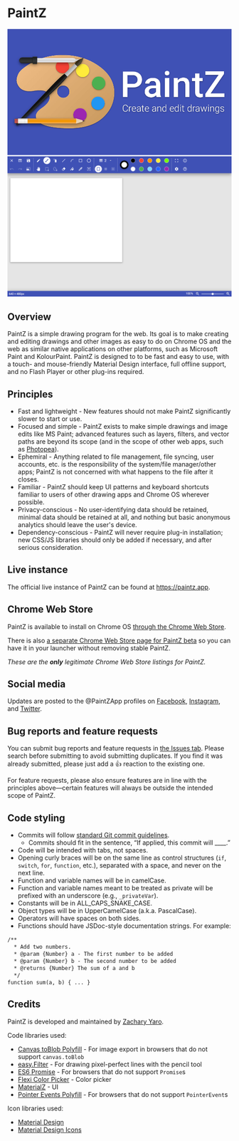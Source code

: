 # PaintZ
<img src="https://raw.githubusercontent.com/ZMYaro/paintz/master/app/images/og_image.png" width="640" alt="PaintZ logo." />
<img src="https://raw.githubusercontent.com/ZMYaro/paintz/master/app/images/full_scrnsht.png" width="640" alt="Screenshot of PaintZ." />


## Overview

PaintZ is a simple drawing program for the web.  Its goal is to make creating and editing drawings and other images as easy to do on Chrome OS and the web as similar native applications on other platforms, such as Microsoft Paint and KolourPaint.  PaintZ is designed to to be fast and easy to use, with a touch- and mouse-friendly Material Design interface, full offline support, and no Flash Player or other plug-ins required.


## Principles

* Fast and lightweight - New features should not make PaintZ significantly slower to start or use.
* Focused and simple - PaintZ exists to make simple drawings and image edits like MS Paint; advanced features such as layers, filters, and vector paths are beyond its scope (and in the scope of other web apps, such as [Photopea](https://photopea.com)).
* Ephemiral - Anything related to file management, file syncing, user accounts, etc. is the responsibility of the system/file manager/other apps; PaintZ is not concerned with what happens to the file after it closes.
* Familiar - PaintZ should keep UI patterns and keyboard shortcuts familiar to users of other drawing apps and Chrome OS wherever possible.
* Privacy-conscious - No user-identifying data should be retained, minimal data should be retained at all, and nothing but basic anonymous analytics should leave the user's device.
* Dependency-conscious - PaintZ will never require plug-in installation; new CSS/JS libraries should only be added if necessary, and after serious consideration.


## Live instance

The official live instance of PaintZ can be found at https://paintz.app.


## Chrome Web Store

PaintZ is available to install on Chrome OS [through the Chrome Web Store](https://chrome.google.com/webstore/detail/gdjcnhanmagpjdpilaehedkchegnkdoj).

There is also [a separate Chrome Web Store page for PaintZ beta](https://chrome.google.com/webstore/detail/nnjcoegaaijffkibjhbgcbejklgcmlmh) so you can have it in your launcher without removing stable PaintZ.

_These are the **only** legitimate Chrome Web Store listings for PaintZ._


## Social media

Updates are posted to the @PaintZApp profiles on [Facebook](https://www.facebook.com/PaintZApp), [Instagram](https://www.instagram.com/PaintZApp), and [Twitter](https://twitter.com/PaintZApp).


## Bug reports and feature requests

You can submit bug reports and feature requests in [the Issues tab](https://github.com/ZMYaro/paintz/issues).  Please search before submitting to avoid submitting duplicates.  If you find it was already submitted, please just add a 👍 reaction to the existing one.

For feature requests, please also ensure features are in line with the principles above—certain features will always be outside the intended scope of PaintZ.


## Code styling

* Commits will follow [standard Git commit guidelines](http://git-scm.com/book/ch5-2.html#Commit-Guidelines).
  - Commits should fit in the sentence, “If applied, this commit will \_\_\_\_.”
* Code will be intended with tabs, not spaces.
* Opening curly braces will be on the same line as control structures (`if`, `switch`, `for`, `function`, etc.), separated with a space, and never on the next line.
* Function and variable names will be in camelCase.
* Function and variable names meant to be treated as private will be prefixed with an underscore (e.g., `_privateVar`).
* Constants will be in ALL\_CAPS\_SNAKE\_CASE.
* Object types will be in UpperCamelCase (a.k.a. PascalCase).
* Operators will have spaces on both sides.
* Functions should have JSDoc-style documentation strings.  For example:

```
/**
  * Add two numbers.
  * @param {Number} a - The first number to be added
  * @param {Number} b - The second number to be added
  * @returns {Number} The sum of a and b
  */
function sum(a, b) { ... }
```


## Credits

PaintZ is developed and maintained by [Zachary Yaro](https://zmyaro.com).

Code libraries used:
* [Canvas toBlob Polyfill](https://developer.mozilla.org/en-US/docs/Web/API/HTMLCanvasElement/toBlob#Polyfill) - For image export in browsers that do not support `canvas.toBlob`
* [easy.Filter](http://members.chello.at/easyfilter/canvas.html) - For drawing pixel-perfect lines with the pencil tool
* [ES6 Promise](https://github.com/stefanpenner/es6-promise) - For browsers that do not support `Promise`s
* [Flexi Color Picker](http://www.daviddurman.com/flexi-color-picker) - Color picker
* [MaterialZ](https://materialz.dev) - UI
* [Pointer Events Polyfill](https://github.com/jquery/PEP) - For browsers that do not support `PointerEvent`s

Icon libraries used:
* [Material Design](https://material.io/resources/icons)
* [Material Design Icons](https://materialdesignicons.com)
